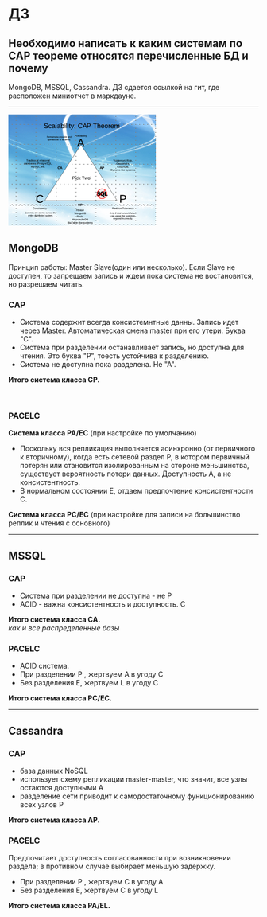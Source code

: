 # ДЗ

## Необходимо написать к каким системам по CAP теореме относятся перечисленные БД и почему

MongoDB, MSSQL, Cassandra.
ДЗ сдается ссылкой на гит, где расположен миниотчет в маркдауне.

---
<code>![CAP](2023-04-07_23-37-33.png "CAP")</code>

## MongoDB

Принцип работы: Master Slave(один или несколько). Если Slave не доступен, то запрещаем запись и ждем пока система не востановится, но разрешаем читать.

### CAP

* Система содержит всегда консистемнтные данны. Запись идет через Master. Автоматическая смена master при его утери. Буква "С".
* Система при разделении останавливает запись, но доступна для чтения. Это буква "P", тоесть устойчива к разделению.
* Система не доступна пока разделена. Не "А".

**Итого система класса CP.**  

<br/>

### PACELC

**Система класса PA/EC** (при настройке по умолчанию)

* Поскольку вся репликация выполняется асинхронно (от первичного к вторичному), когда есть сетевой раздел P, в котором первичный потерян или становится изолированным на стороне меньшинства, существует вероятность потери данных. Доступность A, а не консистентность.
* В нормальном состоянии E, отдаем предпочтение консистентности C.

**Система класса PС/EC** (при настройке  для записи на большинство реплик и чтения с основного)

---

## MSSQL

### CAP

* Система при разделении не доступна  -  не P
* ACID - важна консистентность и доступность. C

**Итого система класса CA.**\
_как и все распределенные базы_

### PACELC

* ACID система.
* При разделении P , жертвуем А в угоду С
* Без разделения E, жертвуем L в угоду С

**Итого система класса PС/EC.**

---

## Cassandra

### CAP

* база данных NoSQL
* использует схему репликации master-master, что значит, все узлы остаются доступными А
* разделение сети приводит к самодостаточному функционированию всех узлов P

**Итого система класса AP.**

### PACELC

Предпочитает доступность согласованности при возникновении раздела; в противном случае выбирает меньшую задержку.

* При разделении P , жертвуем C в угоду A
* Без разделения E, жертвуем C в угоду L

**Итого система класса PA/EL.**
